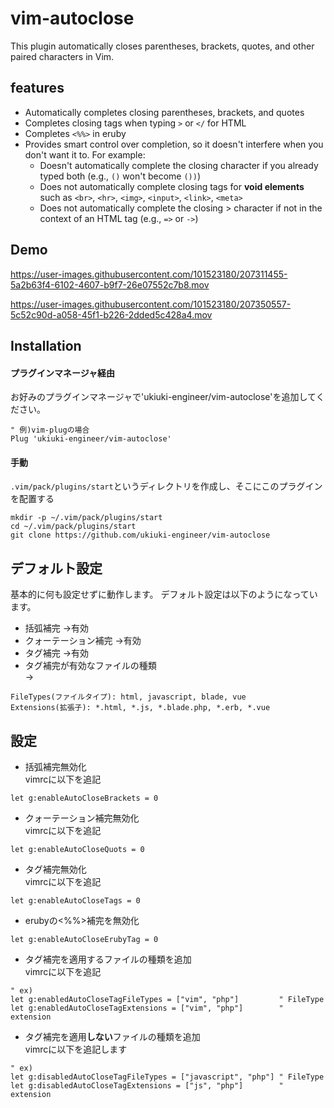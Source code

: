 # vim-autoclose
This plugin automatically closes parentheses, brackets, quotes, and other paired characters in Vim.

## features
- Automatically completes closing parentheses, brackets, and quotes
- Completes closing tags when typing `>` or `</` for HTML
- Completes `<%%>` in eruby
- Provides smart control over completion, so it doesn't interfere when you don't want it to. For example:
  - Doesn't automatically complete the closing character if you already typed both (e.g., `()` won't become `())`)
  - Does not automatically complete closing tags for **void elements** such as `<br>`, `<hr>`, `<img>`, `<input>`, `<link>`, `<meta>`
  - Does not automatically complete the closing > character if not in the context of an HTML tag (e.g., `=>` or `->`)

## Demo
https://user-images.githubusercontent.com/101523180/207311455-5a2b63f4-6102-4607-b9f7-26e07552c7b8.mov

https://user-images.githubusercontent.com/101523180/207350557-5c52c90d-a058-45f1-b226-2dded5c428a4.mov

## Installation
#### プラグインマネージャ経由
お好みのプラグインマネージャで'ukiuki-engineer/vim-autoclose'を追加してください。  
```vim
" 例)vim-plugの場合
Plug 'ukiuki-engineer/vim-autoclose'
```
#### 手動
```.vim/pack/plugins/start```というディレクトリを作成し、そこにこのプラグインを配置する
```
mkdir -p ~/.vim/pack/plugins/start
cd ~/.vim/pack/plugins/start
git clone https://github.com/ukiuki-engineer/vim-autoclose
```

## デフォルト設定
基本的に何も設定せずに動作します。
デフォルト設定は以下のようになっています。
- 括弧補完             →有効
- クォーテーション補完 →有効
- タグ補完             →有効
- タグ補完が有効なファイルの種類  
→
```
FileTypes(ファイルタイプ): html, javascript, blade, vue
Extensions(拡張子): *.html, *.js, *.blade.php, *.erb, *.vue
```

## 設定
- 括弧補完無効化  
vimrcに以下を追記
```vim
let g:enableAutoCloseBrackets = 0
```
- クォーテーション補完無効化  
vimrcに以下を追記
```vim
let g:enableAutoCloseQuots = 0
```
- タグ補完無効化  
vimrcに以下を追記
```vim
let g:enableAutoCloseTags = 0
```

- erubyの<%%>補完を無効化
```vim
let g:enableAutoCloseErubyTag = 0
```

- タグ補完を適用するファイルの種類を追加  
vimrcに以下を追記
```vim
" ex)
let g:enabledAutoCloseTagFileTypes = ["vim", "php"]         " FileType
let g:enabledAutoCloseTagExtensions = ["vim", "php"]        " extension
```

- タグ補完を適用**しない**ファイルの種類を追加  
vimrcに以下を追記します
```vim
" ex)
let g:disabledAutoCloseTagFileTypes = ["javascript", "php"] " FileType
let g:disabledAutoCloseTagExtensions = ["js", "php"]        " extension
```
